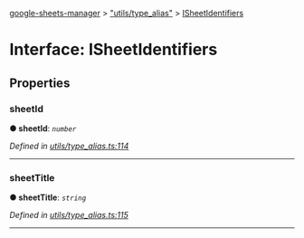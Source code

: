 [google-sheets-manager](../README.md) > ["utils/type_alias"](../modules/_utils_type_alias_.md) > [ISheetIdentifiers](../interfaces/_utils_type_alias_.isheetidentifiers.md)



# Interface: ISheetIdentifiers


## Properties
<a id="sheetid"></a>

###  sheetId

**●  sheetId**:  *`number`* 

*Defined in [utils/type_alias.ts:114](https://github.com/AbdelrahmanRamadan/google-sheets-manager/blob/ddca908/src/utils/type_alias.ts#L114)*





___

<a id="sheettitle"></a>

###  sheetTitle

**●  sheetTitle**:  *`string`* 

*Defined in [utils/type_alias.ts:115](https://github.com/AbdelrahmanRamadan/google-sheets-manager/blob/ddca908/src/utils/type_alias.ts#L115)*





___



